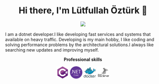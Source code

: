 <h1 align="center">Hi there, I'm Lütfullah Öztürk 👋</h1>

<p align="center">
 <a href="https://linkedin.com/in/lutfullah-ozturk" target="_blank">
  <img src="https://img.icons8.com/fluent/48/000000/linkedin.png" />
 </a>
</p>
<p>
I am a dotnet developer.I like developing fast services and systems that available on heavy traffic. Developing is my main hobby, I like coding and solving performance problems by the architectural solutions.I always like searching new updates and improving myself.
</p>
<p align="center"> 
 <strong>
  Professional skills
  </strong>
</p>

<p align="center"> 
  <img src="https://raw.githubusercontent.com/devicons/devicon/master/icons/csharp/csharp-original.svg" alt="csharp" width="40" height="40" />
  <img src="https://raw.githubusercontent.com/devicons/devicon/master/icons/dotnetcore/dotnetcore-original.svg" alt="dotnetcore" width="40" height="40" />
  <img src="https://raw.githubusercontent.com/devicons/devicon/master/icons/docker/docker-original-wordmark.svg" alt="docker" width="40" height="40" />
  <img src="https://raw.githubusercontent.com/devicons/devicon/master/icons/microsoftsqlserver/microsoftsqlserver-plain-wordmark.svg" alt="microsoftsqlserver" width="40" height="40" />
</p>

